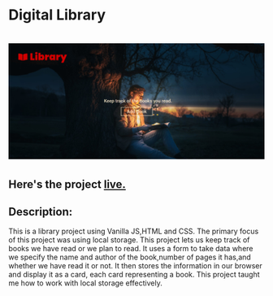 # Digital Library

# <img src="https://github.com/Undisclosed64/library-project/blob/main/library.png" alt="library-project-img" />

## Here's the project <a href="https://undisclosed64.github.io/library-project/">live.<a/>
 
## Description:
This is a library project using Vanilla JS,HTML and CSS. The primary focus of this project was using local storage. This project lets us keep track of books we have read or we plan to read. It uses a form to take data where we specify the name and author of the book,number of pages it has,and whether we have read it or not. It then stores the information in our browser and display it as a card, each card representing a book. This project taught me how to work with local storage effectively. 
  
